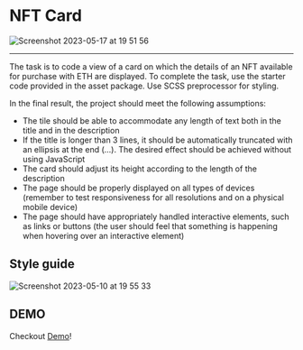 NFT Card
=======

![Screenshot 2023-05-17 at 19 51 56](https://github.com/PatrykMO/Invo-Academy/assets/104906717/66c6981d-0d26-4bea-b611-5b82f1c5e273)



<hr />

The task is to code a view of a card on which the details of an NFT available for purchase with ETH are displayed. To complete the task, use the starter code provided in the asset package. Use SCSS preprocessor for styling.

In the final result, the project should meet the following assumptions:
- The tile should be able to accommodate any length of text both in the title and in the description
- If the title is longer than 3 lines, it should be automatically truncated with an ellipsis at the end (...). The desired effect should be achieved without using JavaScript
- The card should adjust its height according to the length of the description
- The page should be properly displayed on all types of devices (remember to test responsiveness for all resolutions and on a physical mobile device)
- The page should have appropriately handled interactive elements, such as links or buttons (the user should feel that something is happening when hovering over an interactive element)


Style guide
-------

![Screenshot 2023-05-10 at 19 55 33](https://github.com/PatrykMO/Invo-Academy/assets/104906717/596f9963-e6cf-48b8-98b2-cadf2e0850e3)

DEMO 
------
Checkout [Demo](https://nft-card-patrykmo.vercel.app/)!

